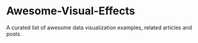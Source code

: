 # Awesome-Visual-Effects
A curated list of awesome data visualization examples, related articles and posts.
